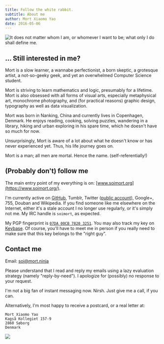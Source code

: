 ```yaml
---
title: Follow the white rabbit.
subtitle: About me
author: Mort Xiaomo Yao
date: 2016-05-06
---
```


![**It does not matter whom I am, or whomever I want to be; what only I do shall define me.**](http://cdn.soimort.org/resources/perky-lambda_128.png)

## ... Still interested in me?

Mort is a slow learner, a wannabe perfectionist, a born skeptic, a grotesque artist, a not-so-geeky geek, and yet an overwhelmed Computer Science student.

Mort is striving to learn mathematics and logic, presumably for a lifetime. Mort is also obsessed with all forms of visual arts, especially metaphysical art, monochrome photography, and (for practical reasons) graphic design, typography as well as data visualization.

Mort was born in Nanking, China and currently lives in Copenhagen, Denmark. He enjoys reading, cooking, solving puzzles, wandering in a library, hiking and urban exploring in his spare time, which he doesn't have so much for now.

Unsurprisingly, Mort is aware of a lot about what he doesn't know or has never experienced yet. Thus, his life journey goes on.

Mort is a man; all men are mortal. Hence the name. (self-referentially!)

## (Probably don't) follow me

The main entry point of my everything is on: [www.soimort.org](https://www.soimort.org/).

I'm currently active on [GitHub](https://github.com/soimort), Tumblr, Twitter ([public account](https://twitter.com/soimort)), Google+, 755, Douban and Wikipedia. If you find someone like me elsewhere on the Internet, either it's a stale account I no longer use regularly, or it's simply not me. My IRC handle is `soimort`, as expected.

My PGP fingerprint is [`07DA 00CB 7820 3251`](https://keybase.io/soimort/key.asc). You may also track my key on [Keybase](https://keybase.io/soimort). Of course, you'll have to meet me in person if you really need to make sure that this key belongs to the "right guy".

## Contact me

Email: <soi@mort.ninja>

Please understand that I read and reply my emails using a lazy evaluation strategy (namely "reply-by-need"). I apologize for (possibly) no response to your request.

I'm not a big fan of instant messaging now. Nirsh. Just give me a call, if you can.

Alternatively, I'm most happy to receive a postcard, or a real letter at:

```
Mort Xiaomo Yao
Kagså Kollegiet 157-9
2860 Søborg
Denmark
```

![](http://cdn.soimort.org/resources/signature.png)

<style>
#content > figure:first-of-type > img {
width: 100px;
height: 100px;
padding: 0;
margin-bottom: 1em;
border-radius: 50%;
box-shadow: 0 0 .5em 0 rgba(0,0,0,.5);
}
section figure:last-of-type {
text-align: right;
}
</style>
